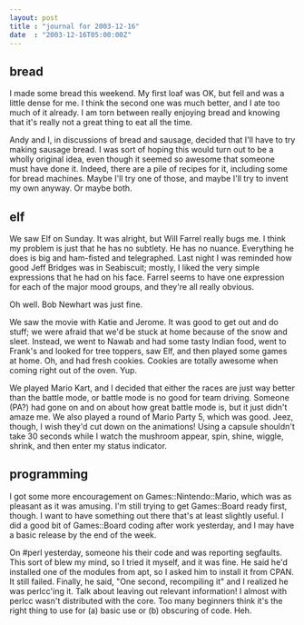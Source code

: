```yaml
---
layout: post
title : "journal for 2003-12-16"
date  : "2003-12-16T05:00:00Z"
---
```

## bread

I made some bread this weekend.  My first loaf was OK, but fell and was a little dense for me.  I think the second one was much better, and I ate too much of it already.  I am torn between really enjoying bread and knowing that it's really not a great thing to eat all the time.

Andy and I, in discussions of bread and sausage, decided that I'll have to try making sausage bread.  I was sort of hoping this would turn out to be a wholly original idea, even though it seemed so awesome that someone must have done it.  Indeed, there are a pile of recipes for it, including some for bread machines.  Maybe I'll try one of those, and maybe I'll try to invent my own anyway.  Or maybe both.

## elf

We saw Elf on Sunday.  It was alright, but Will Farrel really bugs me.  I think my problem is just that he has no subtlety.  He has no nuance.  Everything he does is big and ham-fisted and telegraphed.  Last night I was reminded how good Jeff Bridges was in Seabiscuit; mostly, I liked the very simple expressions that he had on his face.  Farrel seems to have one expression for each of the major mood groups, and they're all really obvious.

Oh well.  Bob Newhart was just fine.

We saw the movie with Katie and Jerome.  It was good to get out and do stuff; we were afraid that we'd be stuck at home because of the snow and sleet. Instead, we went to Nawab and had some tasty Indian food, went to Frank's and looked for tree toppers, saw Elf, and then played some games at home.  Oh, and had fresh cookies.  Cookies are totally awesome when coming right out of the oven.  Yup.

We played Mario Kart, and I decided that either the races are just way better than the battle mode, or battle mode is no good for team driving.  Someone (PA?) had gone on and on about how great battle mode is, but it just didn't amaze me.  We also played a round of Mario Party 5, which was good.  Jeez, though, I wish they'd cut down on the animations!  Using a capsule shouldn't take 30 seconds while I watch the mushroom appear, spin, shine, wiggle, shrink, and then enter my status indicator.

## programming

I got some more encouragement on Games::Nintendo::Mario, which was as pleasant as it was amusing.  I'm still trying to get Games::Board ready first, though. I want to have something out there that's at least slightly useful.  I did a good bit of Games::Board coding after work yesterday, and I may have a basic release by the end of the week.

On #perl yesterday, someone his their code and was reporting segfaults.  This sort of blew my mind, so I tried it myself, and it was fine.  He said he'd installed one of the modules from apt, so I asked him to install it from CPAN. It still failed.  Finally, he said, "One second, recompiling it" and I realized he was perlcc'ing it.  Talk about leaving out relevant information!  I almost with perlcc wasn't distributed with the core.  Too many beginners think it's the right thing to use for (a) basic use or (b) obscuring of code.  Heh.
